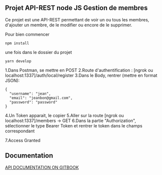 
## Projet API-REST node JS Gestion de membres

Ce projet est une API-REST permettant de voir un ou tous les membres, d'ajouter un membre, 
de le modifier ou encore de le supprimer.

Pour bien commencer

```node
npm install
```
une fois dans le dossier du projet

```node
yarn develop
```

1.Dans Postman, se mettre en POST
2.Route d'authentification : [ngrok ou localhost:1337]/auth/local/register
3.Dans le Body, rentrer (mettre en format JSON): 

```node
{
  "username": "jean",
  "email": "jeanbon@gmail.com",
  "password": "password"
}
```

4.Un Token apparait, le copier
5.Aller sur la route [ngrok ou localhost:1337]/members  -> GET
6.Dans la partie "Authorization", 
sélectionner le type Bearer Token et rentrer le token dans le champs correspondant

7.Access Granted


## Documentation
[API DOCUMENTATION ON GITBOOK](http://localhost:1337/documentation/v1.0.0#/)

